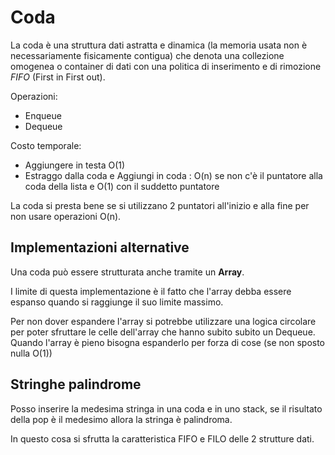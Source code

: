 # Coda

La coda è una struttura dati astratta e dinamica (la memoria usata non è necessariamente fisicamente contigua) che denota una collezione omogenea o container di dati con una politica di inserimento e di rimozione *FIFO* (First in First out).

Operazioni:
* Enqueue
* Dequeue

Costo temporale:
- Aggiungere in testa O(1)
- Estraggo dalla coda e Aggiungi in coda : O(n) se non c'è il puntatore alla coda della lista e O(1) con il suddetto puntatore


La coda si presta bene se si utilizzano 2 puntatori all'inizio e alla fine per non usare operazioni O(n).

## Implementazioni alternative

Una coda può essere strutturata anche tramite un **Array**.

I limite di questa implementazione è il fatto che l'array debba essere espanso quando si raggiunge il suo limite massimo.

Per non dover espandere l'array si potrebbe utilizzare una logica circolare per poter sfruttare le celle dell'array che hanno subito subito un Dequeue. Quando l'array è pieno bisogna espanderlo per forza di cose (se non sposto nulla O(1))

## Stringhe palindrome

Posso inserire la medesima stringa in una coda e in uno stack, se il risultato della pop è il medesimo allora la stringa è palindroma.

In questo cosa si sfrutta la caratteristica FIFO e FILO delle 2 strutture dati.
